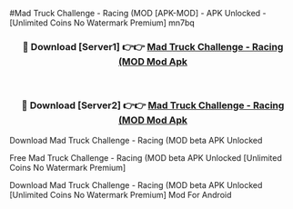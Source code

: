 #Mad Truck Challenge - Racing (MOD [APK-MOD] - APK Unlocked - [Unlimited Coins No Watermark Premium] mn7bq



<div align="center">

<h3>🔴 Download [Server1] 👉👉 <a href="https://momento.my/?title=Mad_Truck_Challenge_-_Racing_(MOD">Mad Truck Challenge - Racing (MOD Mod Apk</a></h3><br>

<h3>🔴 Download [Server2] 👉👉 <a href="https://momento.my/?title=Mad_Truck_Challenge_-_Racing_(MOD">Mad Truck Challenge - Racing (MOD Mod Apk</a></h3>
</div>



Download Mad Truck Challenge - Racing (MOD beta APK Unlocked

Free Mad Truck Challenge - Racing (MOD beta APK Unlocked [Unlimited Coins No Watermark Premium]

Download Mad Truck Challenge - Racing (MOD beta APK Unlocked [Unlimited Coins No Watermark Premium] Mod For Android

